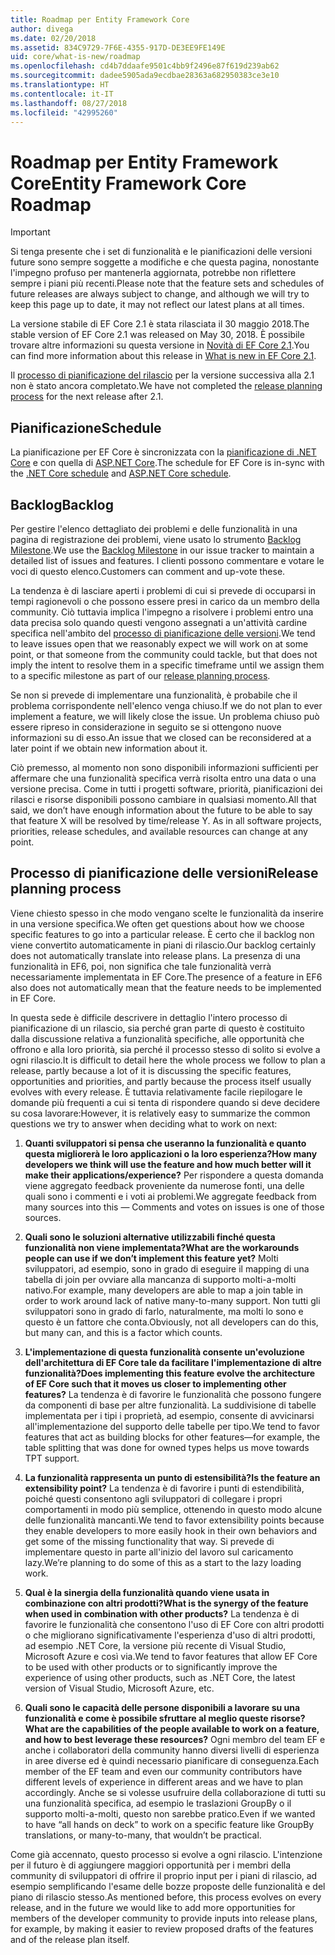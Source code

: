 ```yaml
---
title: Roadmap per Entity Framework Core
author: divega
ms.date: 02/20/2018
ms.assetid: 834C9729-7F6E-4355-917D-DE3EE9FE149E
uid: core/what-is-new/roadmap
ms.openlocfilehash: cd4b7ddaafe9501c4bb9f2496e87f619d239ab62
ms.sourcegitcommit: dadee5905ada9ecdbae28363a682950383ce3e10
ms.translationtype: HT
ms.contentlocale: it-IT
ms.lasthandoff: 08/27/2018
ms.locfileid: "42995260"
---
```

# <a name="entity-framework-core-roadmap"></a><span data-ttu-id="b83b6-102">Roadmap per Entity Framework Core</span><span class="sxs-lookup"><span data-stu-id="b83b6-102">Entity Framework Core Roadmap</span></span>

> [!IMPORTANT]
> <span data-ttu-id="b83b6-103">Si tenga presente che i set di funzionalità e le pianificazioni delle versioni future sono sempre soggette a modifiche e che questa pagina, nonostante l'impegno profuso per mantenerla aggiornata, potrebbe non riflettere sempre i piani più recenti.</span><span class="sxs-lookup"><span data-stu-id="b83b6-103">Please note that the feature sets and schedules of future releases are always subject to change, and although we will try to keep this page up to date, it may not reflect our latest plans at all times.</span></span>

<span data-ttu-id="b83b6-104">La versione stabile di EF Core 2.1 è stata rilasciata il 30 maggio 2018.</span><span class="sxs-lookup"><span data-stu-id="b83b6-104">The stable version of EF Core 2.1 was released on May 30, 2018.</span></span> <span data-ttu-id="b83b6-105">È possibile trovare altre informazioni su questa versione in [Novità di EF Core 2.1](xref:core/what-is-new/ef-core-2.1).</span><span class="sxs-lookup"><span data-stu-id="b83b6-105">You can find more information about this release in [What is new in EF Core 2.1](xref:core/what-is-new/ef-core-2.1).</span></span>

<span data-ttu-id="b83b6-106">Il [processo di pianificazione del rilascio](#release-planning-process) per la versione successiva alla 2.1 non è stato ancora completato.</span><span class="sxs-lookup"><span data-stu-id="b83b6-106">We have not completed the [release planning process](#release-planning-process) for the next release after 2.1.</span></span>

## <a name="schedule"></a><span data-ttu-id="b83b6-107">Pianificazione</span><span class="sxs-lookup"><span data-stu-id="b83b6-107">Schedule</span></span>

<span data-ttu-id="b83b6-108">La pianificazione per EF Core è sincronizzata con la [pianificazione di .NET Core](https://github.com/dotnet/core/blob/master/roadmap.md) e con quella di [ASP.NET Core](https://github.com/aspnet/Home/wiki/Roadmap).</span><span class="sxs-lookup"><span data-stu-id="b83b6-108">The schedule for EF Core is in-sync with the [.NET Core schedule](https://github.com/dotnet/core/blob/master/roadmap.md) and [ASP.NET Core schedule](https://github.com/aspnet/Home/wiki/Roadmap).</span></span>

## <a name="backlog"></a><span data-ttu-id="b83b6-109">Backlog</span><span class="sxs-lookup"><span data-stu-id="b83b6-109">Backlog</span></span>

<span data-ttu-id="b83b6-110">Per gestire l'elenco dettagliato dei problemi e delle funzionalità in una pagina di registrazione dei problemi, viene usato lo strumento [Backlog Milestone](https://github.com/aspnet/EntityFrameworkCore/issues?q=is%3Aopen+is%3Aissue+milestone%3ABacklog+sort%3Areactions-%2B1-desc).</span><span class="sxs-lookup"><span data-stu-id="b83b6-110">We use the [Backlog Milestone](https://github.com/aspnet/EntityFrameworkCore/issues?q=is%3Aopen+is%3Aissue+milestone%3ABacklog+sort%3Areactions-%2B1-desc) in our issue tracker to maintain a detailed list of issues and features.</span></span> <span data-ttu-id="b83b6-111">I clienti possono commentare e votare le voci di questo elenco.</span><span class="sxs-lookup"><span data-stu-id="b83b6-111">Customers can comment and up-vote these.</span></span>

<span data-ttu-id="b83b6-112">La tendenza è di lasciare aperti i problemi di cui si prevede di occuparsi in tempi ragionevoli o che possono essere presi in carico da un membro della community. Ciò tuttavia implica l'impegno a risolvere i problemi entro una data precisa solo quando questi vengono assegnati a un'attività cardine specifica nell'ambito del [processo di pianificazione delle versioni](#release-planning-process).</span><span class="sxs-lookup"><span data-stu-id="b83b6-112">We tend to leave issues open that we reasonably expect we will work on at some point, or that someone from the community could tackle, but that does not imply the intent to resolve them in a specific timeframe until we assign them to a specific milestone as part of our [release planning process](#release-planning-process).</span></span>

<span data-ttu-id="b83b6-113">Se non si prevede di implementare una funzionalità, è probabile che il problema corrispondente nell'elenco venga chiuso.</span><span class="sxs-lookup"><span data-stu-id="b83b6-113">If we do not plan to ever implement a feature, we will likely close the issue.</span></span> <span data-ttu-id="b83b6-114">Un problema chiuso può essere ripreso in considerazione in seguito se si ottengono nuove informazioni su di esso.</span><span class="sxs-lookup"><span data-stu-id="b83b6-114">An issue that we closed can be reconsidered at a later point if we obtain new information about it.</span></span>

<span data-ttu-id="b83b6-115">Ciò premesso, al momento non sono disponibili informazioni sufficienti per affermare che una funzionalità specifica verrà risolta entro una data o una versione precisa. Come in tutti i progetti software, priorità, pianificazioni dei rilasci e risorse disponibili possono cambiare in qualsiasi momento.</span><span class="sxs-lookup"><span data-stu-id="b83b6-115">All that said, we don’t have enough information about the future to be able to say that feature X will be resolved by time/release Y. As in all software projects, priorities, release schedules, and available resources can change at any point.</span></span>

## <a name="release-planning-process"></a><span data-ttu-id="b83b6-116">Processo di pianificazione delle versioni</span><span class="sxs-lookup"><span data-stu-id="b83b6-116">Release planning process</span></span>

<span data-ttu-id="b83b6-117">Viene chiesto spesso in che modo vengano scelte le funzionalità da inserire in una versione specifica.</span><span class="sxs-lookup"><span data-stu-id="b83b6-117">We often get questions about how we choose specific features to go into a particular release.</span></span> <span data-ttu-id="b83b6-118">È certo che il backlog non viene convertito automaticamente in piani di rilascio.</span><span class="sxs-lookup"><span data-stu-id="b83b6-118">Our backlog certainly does not automatically translate into release plans.</span></span> <span data-ttu-id="b83b6-119">La presenza di una funzionalità in EF6, poi, non significa che tale funzionalità verrà necessariamente implementata in EF Core.</span><span class="sxs-lookup"><span data-stu-id="b83b6-119">The presence of a feature in EF6 also does not automatically mean that the feature needs to be implemented in EF Core.</span></span>

<span data-ttu-id="b83b6-120">In questa sede è difficile descrivere in dettaglio l'intero processo di pianificazione di un rilascio, sia perché gran parte di questo è costituito dalla discussione relativa a funzionalità specifiche, alle opportunità che offrono e alla loro priorità, sia perché il processo stesso di solito si evolve a ogni rilascio.</span><span class="sxs-lookup"><span data-stu-id="b83b6-120">It is difficult to detail here the whole process we follow to plan a release, partly because a lot of it is discussing the specific features, opportunities and priorities, and partly because the process itself usually evolves with every release.</span></span> <span data-ttu-id="b83b6-121">È tuttavia relativamente facile riepilogare le domande più frequenti a cui si tenta di rispondere quando si deve decidere su cosa lavorare:</span><span class="sxs-lookup"><span data-stu-id="b83b6-121">However, it is relatively easy to summarize the common questions we try to answer when deciding what to work on next:</span></span>

1. <span data-ttu-id="b83b6-122">**Quanti sviluppatori si pensa che useranno la funzionalità e quanto questa migliorerà le loro applicazioni o la loro esperienza?**</span><span class="sxs-lookup"><span data-stu-id="b83b6-122">**How many developers we think will use the feature and how much better will it make their applications/experience?**</span></span> <span data-ttu-id="b83b6-123">Per rispondere a questa domanda viene aggregato feedback proveniente da numerose fonti, una delle quali sono i commenti e i voti ai problemi.</span><span class="sxs-lookup"><span data-stu-id="b83b6-123">We aggregate feedback from many sources into this — Comments and votes on issues is one of those sources.</span></span>

2. <span data-ttu-id="b83b6-124">**Quali sono le soluzioni alternative utilizzabili finché questa funzionalità non viene implementata?**</span><span class="sxs-lookup"><span data-stu-id="b83b6-124">**What are the workarounds people can use if we don’t implement this feature yet?**</span></span> <span data-ttu-id="b83b6-125">Molti sviluppatori, ad esempio, sono in grado di eseguire il mapping di una tabella di join per ovviare alla mancanza di supporto molti-a-molti nativo.</span><span class="sxs-lookup"><span data-stu-id="b83b6-125">For example, many developers are able to map a join table in order to work around lack of native many-to-many support.</span></span> <span data-ttu-id="b83b6-126">Non tutti gli sviluppatori sono in grado di farlo, naturalmente, ma molti lo sono e questo è un fattore che conta.</span><span class="sxs-lookup"><span data-stu-id="b83b6-126">Obviously, not all developers can do this, but many can, and this is a factor which counts.</span></span>

3. <span data-ttu-id="b83b6-127">**L'implementazione di questa funzionalità consente un'evoluzione dell'architettura di EF Core tale da facilitare l'implementazione di altre funzionalità?**</span><span class="sxs-lookup"><span data-stu-id="b83b6-127">**Does implementing this feature evolve the architecture of EF Core such that it moves us closer to implementing other features?**</span></span> <span data-ttu-id="b83b6-128">La tendenza è di favorire le funzionalità che possono fungere da componenti di base per altre funzionalità. La suddivisione di tabelle implementata per i tipi i proprietà, ad esempio, consente di avvicinarsi all'implementazione del supporto delle tabelle per tipo.</span><span class="sxs-lookup"><span data-stu-id="b83b6-128">We tend to favor features that act as building blocks for other features—for example, the table splitting that was done for owned types helps us move towards TPT support.</span></span>

4. <span data-ttu-id="b83b6-129">**La funzionalità rappresenta un punto di estensibilità?**</span><span class="sxs-lookup"><span data-stu-id="b83b6-129">**Is the feature an extensibility point?**</span></span> <span data-ttu-id="b83b6-130">La tendenza è di favorire i punti di estendibilità, poiché questi consentono agli sviluppatori di collegare i propri comportamenti in modo più semplice, ottenendo in questo modo alcune delle funzionalità mancanti.</span><span class="sxs-lookup"><span data-stu-id="b83b6-130">We tend to favor extensibility points because they enable developers to more easily hook in their own behaviors and get some of the missing functionality that way.</span></span> <span data-ttu-id="b83b6-131">Si prevede di implementare questo in parte all'inizio del lavoro sul caricamento lazy.</span><span class="sxs-lookup"><span data-stu-id="b83b6-131">We’re planning to do some of this as a start to the lazy loading work.</span></span>

5. <span data-ttu-id="b83b6-132">**Qual è la sinergia della funzionalità quando viene usata in combinazione con altri prodotti?**</span><span class="sxs-lookup"><span data-stu-id="b83b6-132">**What is the synergy of the feature when used in combination with other products?**</span></span> <span data-ttu-id="b83b6-133">La tendenza è di favorire le funzionalità che consentono l'uso di EF Core con altri prodotti o che migliorano significativamente l'esperienza d'uso di altri prodotti, ad esempio .NET Core, la versione più recente di Visual Studio, Microsoft Azure e così via.</span><span class="sxs-lookup"><span data-stu-id="b83b6-133">We tend to favor features that allow EF Core to be used with other products or to significantly improve the experience of using other products, such as .NET Core, the latest version of Visual Studio, Microsoft Azure, etc.</span></span>

6. <span data-ttu-id="b83b6-134">**Quali sono le capacità delle persone disponibili a lavorare su una funzionalità e come è possibile sfruttare al meglio queste risorse?**</span><span class="sxs-lookup"><span data-stu-id="b83b6-134">**What are the capabilities of the people available to work on a feature, and how to best leverage these resources?**</span></span> <span data-ttu-id="b83b6-135">Ogni membro del team EF e anche i collaboratori della community hanno diversi livelli di esperienza in aree diverse ed è quindi necessario pianificare di conseguenza.</span><span class="sxs-lookup"><span data-stu-id="b83b6-135">Each member of the EF team and even our community contributors have different levels of experience in different areas and we have to plan accordingly.</span></span> <span data-ttu-id="b83b6-136">Anche se si volesse usufruire della collaborazione di tutti su una funzionalità specifica, ad esempio le traslazioni GroupBy o il supporto molti-a-molti, questo non sarebbe pratico.</span><span class="sxs-lookup"><span data-stu-id="b83b6-136">Even if we wanted to have “all hands on deck” to work on a specific feature like GroupBy translations, or many-to-many, that wouldn’t be practical.</span></span>

<span data-ttu-id="b83b6-137">Come già accennato, questo processo si evolve a ogni rilascio. L'intenzione per il futuro è di aggiungere maggiori opportunità per i membri della community di sviluppatori di offrire il proprio input per i piani di rilascio, ad esempio semplificando l'esame delle bozze proposte delle funzionalità e del piano di rilascio stesso.</span><span class="sxs-lookup"><span data-stu-id="b83b6-137">As mentioned before, this process evolves on every release, and in the future we would like to add more opportunities for members of the developer community to provide inputs into release plans, for example, by making it easier to review proposed drafts of the features and of the release plan itself.</span></span>
